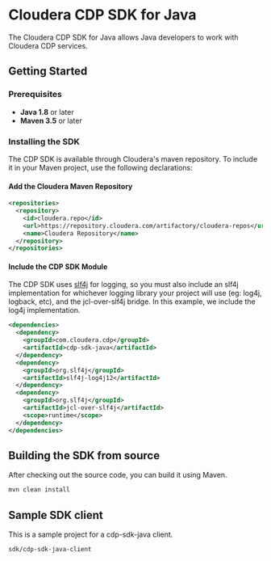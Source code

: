 # Cloudera CDP SDK for Java

The Cloudera CDP SDK for Java allows Java developers to work with Cloudera
CDP services.

## Getting Started

### Prerequisites

* **Java 1.8** or later
* **Maven 3.5** or later

### Installing the SDK

The CDP SDK is available through Cloudera's maven repository. To include it
in your Maven project, use the following declarations:

#### Add the Cloudera Maven Repository

```xml
<repositories>
  <repository>
    <id>cloudera.repo</id>
    <url>https://repository.cloudera.com/artifactory/cloudera-repos</url>
    <name>Cloudera Repository</name>
  </repository>
</repositories>
```

#### Include the CDP SDK Module

The CDP SDK uses [slf4j](https://www.slf4j.org/) for logging, so you must
also include an slf4j implementation for whichever logging library your
project will use (eg: log4j, logback, etc), and the jcl-over-slf4j bridge.
In this example, we include the log4j implementation.

```xml
<dependencies>
  <dependency>
    <groupId>com.cloudera.cdp</groupId>
    <artifactId>cdp-sdk-java</artifactId>
  </dependency>
  <dependency>
    <groupId>org.slf4j</groupId>
    <artifactId>slf4j-log4j12</artifactId>
  </dependency>
  <dependency>
    <groupId>org.slf4j</groupId>
    <artifactId>jcl-over-slf4j</artifactId>
    <scope>runtime</scope>
  </dependency>
</dependencies>
```

## Building the SDK from source

After checking out the source code, you can build it using Maven.

```sh
mvn clean install
```

## Sample SDK client

This is a sample project for a cdp-sdk-java client.

```
sdk/cdp-sdk-java-client
```
